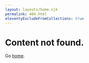 ```yaml
---
layout: layouts/home.njk
permalink: 404.html
eleventyExcludeFromCollections: true
---
```


# Content not found.

Go <a href="/">home</a>.

<!--

Read more: https://www.11ty.dev/docs/quicktips/not-found/

This will work for both GitHub pages and Netlify:

* https://help.github.com/articles/creating-a-custom-404-page-for-your-github-pages-site/
* https://www.netlify.com/docs/redirects/#custom-404

-->

[def]: ./public/img/
